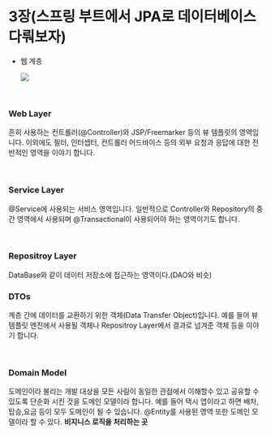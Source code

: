 3장(스프링 부트에서 JPA로 데이터베이스 다뤄보자)
===

* 웹 계층 

    <img src = "https://img1.daumcdn.net/thumb/R1280x0/?scode=mtistory2&fname=https%3A%2F%2Fblog.kakaocdn.net%2Fdn%2FbFruEV%2FbtqAUv4HJLQ%2FH5TVBjqkKc5KBgD4Vdyvkk%2Fimg.png">


<Br>

### Web Layer

흔히 사용하는 컨트롤러(@Controller)와 JSP/Freemarker 등의 뷰 템플릿의 영역입니다. 이외에도 필터, 인터셉터, 컨트롤러 어드바이스 등의 외부 요청과 응답에 대한 전반적인 영역을 이야기 합니다.

<br>

### Service Layer

@Service에 사용되는 서비스 영역입니다. 일반적으로 Controller와 Repository의 중간 영역에서 사용되며 @Transactional이 사용되어야 하는 영역이기도 합니다.

<br>

### Repositroy Layer

DataBase와 같이 데이터 저장소에 접근하는 영역이다.(DAO와 비슷)

### DTOs

계층 간에 데이터를 교환하기 위한 객체(Data Transfer Object)입니다. 예를 들어 뷰 템플릿 엔진에서 사용될 객체나 Repositroy Layer에서 결과로 넘겨준 객체 등을 이야기 합니다.

<br>

### Domain Model

도메인이라 불리는 개발 대상을 모든 사림이 동일한 관점에서 이해할수 있고 공유할 수 있도록 단순화 시킨 것을 도메인 모델이라 합니다. 예를 들어 택시 앱이라고 하면 배차,탑승,요금 등이 모두 도메인이 될 수 있습니다. @Entity를 사용된 영역 또한 도메인 모델이라 할 수 있다. **비지니스 로직을 처리하는 곳**


